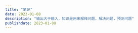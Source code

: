 ```yaml
---
title: "笔记"
date: 2023-01-08
description: "输出大于输入，知识是用来解释问题，解决问题，预测问题"
publishdate: 2023-01-08
---
```


